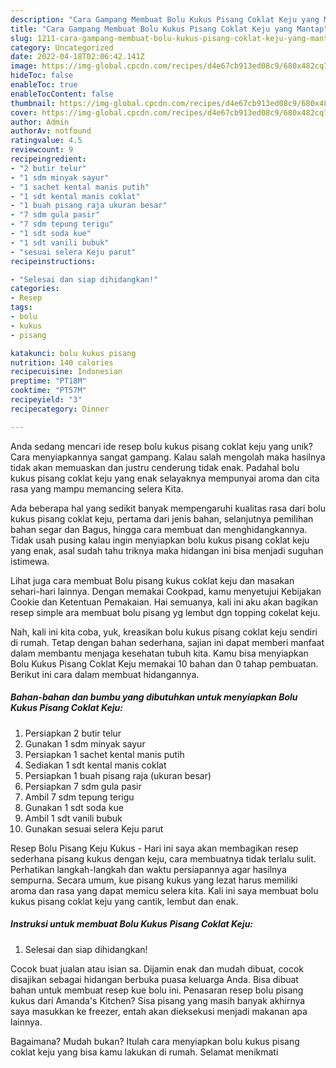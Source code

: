 ```yaml
---
description: "Cara Gampang Membuat Bolu Kukus Pisang Coklat Keju yang Mantap"
title: "Cara Gampang Membuat Bolu Kukus Pisang Coklat Keju yang Mantap"
slug: 1211-cara-gampang-membuat-bolu-kukus-pisang-coklat-keju-yang-mantap
category: Uncategorized
date: 2022-04-18T02:06:42.141Z
image: https://img-global.cpcdn.com/recipes/d4e67cb913ed08c9/680x482cq70/bolu-kukus-pisang-coklat-keju-foto-resep-utama.jpg
hideToc: false
enableToc: true
enableTocContent: false
thumbnail: https://img-global.cpcdn.com/recipes/d4e67cb913ed08c9/680x482cq70/bolu-kukus-pisang-coklat-keju-foto-resep-utama.jpg
cover: https://img-global.cpcdn.com/recipes/d4e67cb913ed08c9/680x482cq70/bolu-kukus-pisang-coklat-keju-foto-resep-utama.jpg
author: Admin
authorAv: notfound
ratingvalue: 4.5
reviewcount: 9
recipeingredient:
- "2 butir telur"
- "1 sdm minyak sayur"
- "1 sachet kental manis putih"
- "1 sdt kental manis coklat"
- "1 buah pisang raja ukuran besar"
- "7 sdm gula pasir"
- "7 sdm tepung terigu"
- "1 sdt soda kue"
- "1 sdt vanili bubuk"
- "sesuai selera Keju parut"
recipeinstructions:

- "Selesai dan siap dihidangkan!"
categories:
- Resep
tags:
- bolu
- kukus
- pisang

katakunci: bolu kukus pisang 
nutrition: 140 calories
recipecuisine: Indonesian
preptime: "PT18M"
cooktime: "PT57M"
recipeyield: "3"
recipecategory: Dinner

---
```





Anda sedang mencari ide resep bolu kukus pisang coklat keju yang unik? Cara menyiapkannya sangat gampang. Kalau salah mengolah maka hasilnya tidak akan memuaskan dan justru cenderung tidak enak. Padahal bolu kukus pisang coklat keju yang enak selayaknya mempunyai aroma dan cita rasa yang mampu memancing selera Kita.





Ada beberapa hal yang sedikit banyak mempengaruhi kualitas rasa dari bolu kukus pisang coklat keju, pertama dari jenis bahan, selanjutnya pemilihan bahan segar dan Bagus, hingga cara membuat dan menghidangkannya. Tidak usah pusing kalau ingin menyiapkan bolu kukus pisang coklat keju yang enak,      asal sudah tahu triknya maka hidangan ini bisa menjadi suguhan istimewa.














Lihat juga cara membuat Bolu pisang kukus coklat keju dan masakan sehari-hari lainnya. Dengan memakai Cookpad, kamu menyetujui Kebijakan Cookie dan Ketentuan Pemakaian. Hai semuanya, kali ini aku akan bagikan resep simple ara membuat bolu pisang yg lembut dgn topping cokelat keju.






Nah, kali ini kita coba, yuk, kreasikan bolu kukus pisang coklat keju sendiri di rumah. Tetap dengan bahan sederhana, sajian ini dapat memberi manfaat dalam membantu menjaga kesehatan tubuh kita. Kamu bisa menyiapkan Bolu Kukus Pisang Coklat Keju memakai 10 bahan dan 0 tahap pembuatan. Berikut ini cara dalam membuat hidangannya.

<!--inarticleads1-->

##### Bahan-bahan dan bumbu yang dibutuhkan untuk menyiapkan Bolu Kukus Pisang Coklat Keju:

1. Persiapkan 2 butir telur
1. Gunakan 1 sdm minyak sayur
1. Persiapkan 1 sachet kental manis putih
1. Sediakan 1 sdt kental manis coklat
1. Persiapkan 1 buah pisang raja (ukuran besar)
1. Persiapkan 7 sdm gula pasir
1. Ambil 7 sdm tepung terigu
1. Gunakan 1 sdt soda kue
1. Ambil 1 sdt vanili bubuk
1. Gunakan sesuai selera Keju parut


Resep Bolu Pisang Keju Kukus - Hari ini saya akan membagikan resep sederhana pisang kukus dengan keju, cara membuatnya tidak terlalu sulit. Perhatikan langkah-langkah dan waktu persiapannya agar hasilnya sempurna. Secara umum, kue pisang kukus yang lezat harus memiliki aroma dan rasa yang dapat memicu selera kita. Kali ini saya membuat bolu kukus pisang coklat keju yang cantik, lembut dan enak. 

<!--inarticleads2-->

##### Instruksi untuk membuat Bolu Kukus Pisang Coklat Keju:


1. Selesai dan siap dihidangkan!

Cocok buat jualan atau isian sa. Dijamin enak dan mudah dibuat, cocok disajikan sebagai hidangan berbuka puasa keluarga Anda. Bisa dibuat bahan untuk membuat resep kue bolu ini. Penasaran resep bolu pisang kukus dari Amanda&#39;s Kitchen? Sisa pisang yang masih banyak akhirnya saya masukkan ke freezer, entah akan dieksekusi menjadi makanan apa lainnya. 

Bagaimana? Mudah bukan? Itulah cara menyiapkan bolu kukus pisang coklat keju yang bisa kamu lakukan di rumah. Selamat menikmati
